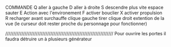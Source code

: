 COMMANDE
Q  aller à gauche
D  aller à droite
S  descendre plus vite
espace  sauter
E  Action avec l'environement
F  activer bouclier
X  activer propulsion
R  recharger avant surchauffe
clique gauche  tirer
clique droit  extention de la vue (le curseur doit rester proche du personnage pour fonctionner)

///////////////////////////////////////////////////////////////////
Pour ouvrire les portes il faudra détruire un à plusieurs générateur


